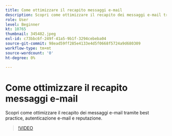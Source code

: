 ```yaml
---
title: Come ottimizzare il recapito messaggi e-mail
description: Scopri come ottimizzare il recapito dei messaggi e-mail tramite best practice, autenticazione e-mail e reputazione.
role: User
level: Beginner
kt: 10765
thumbnail: 345482.jpeg
exl-id: c73bbc6f-249f-41a5-9b1f-3294cebeba04
source-git-commit: 98ead59ff285e4133e4d5f0668f5724a9d680309
workflow-type: tm+mt
source-wordcount: '0'
ht-degree: 0%

---
```


# Come ottimizzare il recapito messaggi e-mail

Scopri come ottimizzare il recapito dei messaggi e-mail tramite best practice, autenticazione e-mail e reputazione.

>[!VIDEO](https://video.tv.adobe.com/v/345482/?quality=12&learn=on)
